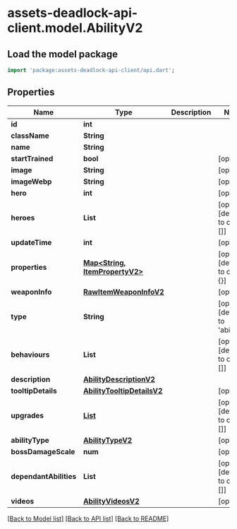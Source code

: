 # assets-deadlock-api-client.model.AbilityV2

## Load the model package
```dart
import 'package:assets-deadlock-api-client/api.dart';
```

## Properties
Name | Type | Description | Notes
------------ | ------------- | ------------- | -------------
**id** | **int** |  | 
**className** | **String** |  | 
**name** | **String** |  | 
**startTrained** | **bool** |  | [optional] 
**image** | **String** |  | [optional] 
**imageWebp** | **String** |  | [optional] 
**hero** | **int** |  | [optional] 
**heroes** | **List<int>** |  | [optional] [default to const []]
**updateTime** | **int** |  | [optional] 
**properties** | [**Map<String, ItemPropertyV2>**](ItemPropertyV2.md) |  | [optional] [default to const {}]
**weaponInfo** | [**RawItemWeaponInfoV2**](RawItemWeaponInfoV2.md) |  | [optional] 
**type** | **String** |  | [optional] [default to 'ability']
**behaviours** | **List<String>** |  | [optional] [default to const []]
**description** | [**AbilityDescriptionV2**](AbilityDescriptionV2.md) |  | 
**tooltipDetails** | [**AbilityTooltipDetailsV2**](AbilityTooltipDetailsV2.md) |  | [optional] 
**upgrades** | [**List<RawAbilityUpgradeV2>**](RawAbilityUpgradeV2.md) |  | [optional] [default to const []]
**abilityType** | [**AbilityTypeV2**](AbilityTypeV2.md) |  | [optional] 
**bossDamageScale** | **num** |  | [optional] 
**dependantAbilities** | **List<String>** |  | [optional] [default to const []]
**videos** | [**AbilityVideosV2**](AbilityVideosV2.md) |  | [optional] 

[[Back to Model list]](../README.md#documentation-for-models) [[Back to API list]](../README.md#documentation-for-api-endpoints) [[Back to README]](../README.md)


